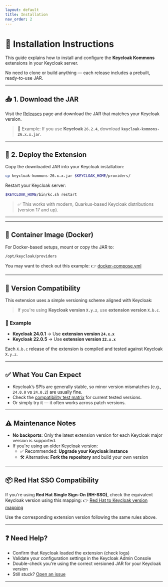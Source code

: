 ```yaml
---
layout: default
title: Installation
nav_order: 2
---
```


# 🚀 Installation Instructions

This guide explains how to install and configure the **Keycloak Kommons** extensions in your Keycloak server.

No need to clone or build anything — each release includes a prebuilt, ready-to-use JAR.

---

## 📥 1. Download the JAR

Visit the [Releases](https://github.com/sventorben/keycloak-kommons/releases) page and download the JAR that matches your Keycloak version.

> 📌 Example: If you use **Keycloak `26.2.4`**, download **`keycloak-kommons-26.x.x.jar`**.

---

## 📁 2. Deploy the Extension

Copy the downloaded JAR into your Keycloak installation:

```bash
cp keycloak-kommons-26.x.x.jar $KEYCLOAK_HOME/providers/
```

Restart your Keycloak server:

```bash
$KEYCLOAK_HOME/bin/kc.sh restart
```

> ✅ This works with modern, Quarkus-based Keycloak distributions (version 17 and up).

---

---

## 🐳 Container Image (Docker)

For Docker-based setups, mount or copy the JAR to:

```bash
/opt/keycloak/providers
```

You may want to check out this example:
👉 [docker-compose.yml](https://github.com/sventorben/keycloak-kommons/blob/main/docker-compose.yml)

---

## 🧩 Version Compatibility

This extension uses a simple versioning scheme aligned with Keycloak:

> If you're using **Keycloak version `X.y.z`**, use **extension version `X.b.c`**.

### 🔢 Example

- **Keycloak 24.0.1** → Use **extension version `24.x.x`**
- **Keycloak 22.0.5** → Use **extension version `22.x.x`**

Each `X.b.c` release of the extension is compiled and tested against Keycloak `X.y.z`.

---

## ✅ What You Can Expect

- Keycloak’s SPIs are generally stable, so minor version mismatches (e.g., `24.0.0` vs `24.0.2`) are usually fine.
- Check the [compatibility test matrix](https://github.com/sventorben/keycloak-kommons/actions/workflows/matrix.yml) for current tested versions.
- Or simply try it — it often works across patch versions.

---

## ⚠️ Maintenance Notes

- **No backports**: Only the latest extension version for each Keycloak major version is supported.
- If you're using an older Keycloak version:
    - ✅ Recommended: **Upgrade your Keycloak instance**
    - 🛠️ Alternative: **Fork the repository** and build your own version

---

## 📦 Red Hat SSO Compatibility

If you're using **Red Hat Single Sign-On (RH-SSO)**, check the equivalent Keycloak version using this mapping:
👉 [Red Hat to Keycloak version mapping](https://access.redhat.com/articles/2342881)

Use the corresponding extension version following the same rules above.

---

## ❓ Need Help?

- Confirm that Keycloak loaded the extension (check logs)
- Validate your configuration settings in the Keycloak Admin Console
- Double-check you're using the correct versioned JAR for your Keycloak version
- Still stuck? [Open an issue](https://github.com/sventorben/keycloak-kommons/issues)

---
